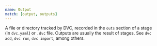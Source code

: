 ```yaml
---
name: Output
match: [output, outputs]
---
```


A file or directory tracked by DVC, recorded in the `outs` section of a stage
(in `dvc.yaml`) or `.dvc` file. Outputs are usually the result of stages. See
`dvc add`, `dvc run`, `dvc import`, among others.
